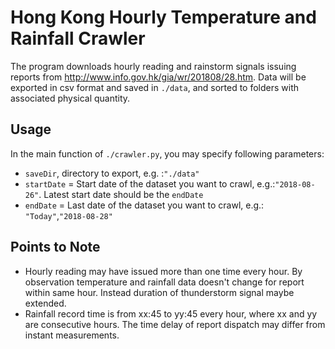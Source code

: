 # Hong Kong Hourly Temperature and Rainfall Crawler

The program downloads hourly reading and rainstorm signals issuing reports from http://www.info.gov.hk/gia/wr/201808/28.htm.
Data will be exported in csv format and saved in `./data`, and sorted to folders with associated physical quantity.

## Usage
In the main function of `./crawler.py`, you may specify following parameters:

- `saveDir`, directory to export, e.g. :`"./data"`
- `startDate` = Start date of the dataset you want to crawl, e.g.:`"2018-08-26"`.  Latest start date should be the `endDate`
- `endDate` = Last date of the dataset you want to crawl, e.g.: `"Today"`,`"2018-08-28"` 

## Points to Note
- Hourly reading may have issued more than one time every hour. By observation temperature and rainfall data doesn't change for report within same hour. Instead duration of thunderstorm signal maybe extended.
- Rainfall record time is from xx:45 to yy:45 every hour, where xx and yy are consecutive hours. The time delay of report dispatch may differ from instant measurements.